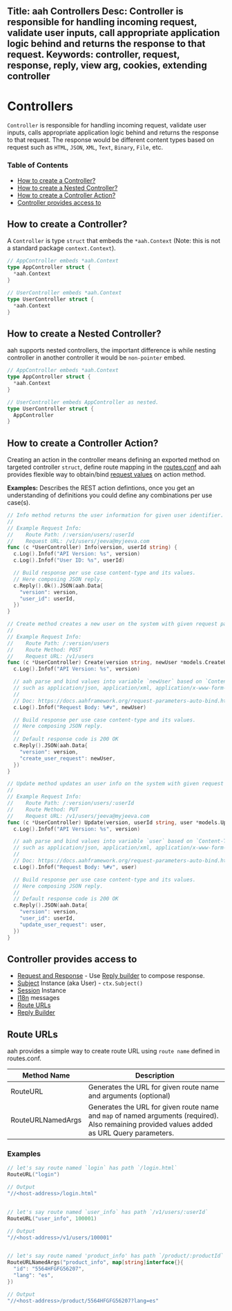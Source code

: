 Title: aah Controllers
Desc: Controller is responsible for handling incoming request, validate user inputs, call appropriate application logic behind and returns the response to that request.
Keywords: controller, request, response, reply, view arg, cookies, extending controller
---
# Controllers

`Controller` is responsible for handling incoming request, validate user inputs, calls appropriate application logic behind and returns the response to that request. The response would be different content types based on request such as `HTML`, `JSON`, `XML`, `Text`, `Binary`, `File`, etc.

### Table of Contents

  * [How to create a Controller?](#how-to-create-a-controller-in-aah)
  * [How to create a Nested Controller?](#how-to-create-a-nested-controller)
  * [How to create a Controller Action?](#how-to-create-a-controller-action)
  * [Controller provides access to](#controller-provides-access-to)

## How to create a Controller?

A `Controller` is type `struct` that embeds the `*aah.Context` (Note: this is not a standard package `context.Context`). 

```go
// AppController embeds *aah.Context
type AppController struct {
  *aah.Context
}

// UserController embeds *aah.Context
type UserController struct {
  *aah.Context
}
```

## How to create a Nested Controller?

aah supports nested controllers, the important difference is while nesting controller in another controller it would be `non-pointer` embed.

```go
// AppController embeds *aah.Context
type AppController struct {
  *aah.Context
}

// UserController embeds AppController as nested.
type UserController struct {
  AppController
}
```

## How to create a Controller Action?

Creating an action in the controller means defining an exported method on targeted controller `struct`, define route mapping in the [routes.conf](routes-config.html#routes-configuration) and aah provides flexible way to obtain/bind [request values](request-parameters-auto-bind.html) on action method.

**Examples:** Describes the REST action defintions, once you get an understanding of definitions you could define any combinations per use case(s).

```go
// Info method returns the user information for given user identifier.
//
// Example Request Info:
//    Route Path: /:version/users/:userId
//    Request URL: /v1/users/jeeva@myjeeva.com
func (c *UserController) Info(version, userId string) {
  c.Log().Infof("API Version: %s", version)
  c.Log().Infof("User ID: %s", userId)

  // Build response per use case content-type and its values.
  // Here composing JSON reply.
  c.Reply().Ok().JSON(aah.Data{
    "version": version,
    "user_id": userId,
  })
}

// Create method creates a new user on the system with given request payload.
// 
// Example Request Info:
//    Route Path: /:version/users
//    Route Method: POST
//    Request URL: /v1/users
func (c *UserController) Create(version string, newUser *models.CreateUserRequest) {
  c.Log().Infof("API Version: %s", version)

  // aah parse and bind values into variable `newUser` based on `Content-Type`
  // such as application/json, application/xml, application/x-www-form-urlencoded, etc.
  //
  // Doc: https://docs.aahframework.org/request-parameters-auto-bind.html
  c.Log().Infof("Request Body: %#v", newUser)

  // Build response per use case content-type and its values.
  // Here composing JSON reply.
  //
  // Default response code is 200 OK
  c.Reply().JSON(aah.Data{
    "version": version,
    "create_user_request": newUser, 
  })
}

// Update method updates an user info on the system with given request payload.
// 
// Example Request Info:
//    Route Path: /:version/users/:userId
//    Route Method: PUT
//    Request URL: /v1/users/jeeva@myjeeva.com
func (c *UserController) Update(version, userId string, user *models.UpdateUserRequest) {
  c.Log().Infof("API Version: %s", version)

  // aah parse and bind values into variable `user` based on `Content-Type`
  // such as application/json, application/xml, application/x-www-form-urlencoded, etc.
  //
  // Doc: https://docs.aahframework.org/request-parameters-auto-bind.html
  c.Log().Infof("Request Body: %#v", user)

  // Build response per use case content-type and its values.
  // Here composing JSON reply.
  //
  // Default response code is 200 OK
  c.Reply().JSON(aah.Data{
    "version": version,
    "user_id": userId,
    "update_user_request": user, 
  })
}
```

## Controller provides access to

  * [Request and Response](request-and-response.html) - Use [Reply builder](reply.html) to compose response.
  * [Subject](security-subject.html) Instance (aka User) - `ctx.Subject()`
  * [Session](session.html) Instance
  * [I18n](i18n.html) messages
  * [Route URLs](#route-urls)
  * [Reply Builder](reply.html)


## Route URLs

aah provides a simple way to create route URL using `route name` defined in routes.conf.

Method Name | Description
----------- | -----------
RouteURL | Generates the URL for given route name and arguments (optional)
RouteURLNamedArgs | Generates the URL for given route name and `map` of named arguments (required). Also remaining provided values added as URL Query parameters.

### Examples 

```go
// let's say route named `login` has path `/login.html`
RouteURL("login")

// Output
"//<host-address>/login.html"


// let's say route named `user_info` has path `/v1/users/:userId`
RouteURL("user_info", 100001)

// Output
"//<host-address>/v1/users/100001"


// let's say route named 'product_info' has path `/product/:productId`
RouteURLNamedArgs("product_info", map[string]interface{}{
  "id": "5564HFGFG56207",
  "lang": "es",
})

// Output
"//<host-address>/product/5564HFGFG56207?lang=es"
```
